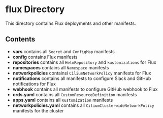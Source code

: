 # flux Directory

This directory contains Flux deployments and other manifests.

## Contents

- **vars** contains all `Secret` and `ConfigMap` manifests
- **config** contains Flux manifests
- **repositories** contains all `HelmRepository` and `kustomizations` for Flux
- **namespaces** contains all `Namespace` manifests
- **networkpolicies** containsi `CiliumNetworkPolicy` manifests for Flux
- **notifications** contains all manifests to configure Slack and GitHub notifications for Flux
- **webhook** contains all manifests to configure GitHub webhook to Flux
- **crds.yaml** contains all `CustomResourceDefinition` manifests
- **apps.yaml** contains all `Kustomization` manifests
- **networkpolicies.yaml** contains all `CiliumClusterwideNetworkPolicy` manifests for the cluster
